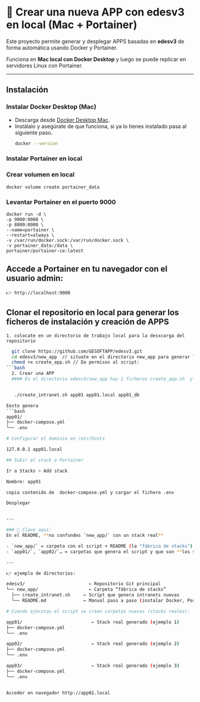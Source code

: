 # 🚀 Crear una nueva APP con edesv3 en local (Mac + Portainer)

Este proyecto permite generar y desplegar APPS basadas en **edesv3** de forma automática usando Docker y Portainer.  

Funciona en **Mac local con Docker Desktop** y luego se puede replicar en servidores Linux con Portainer.

---

## Instalación

### Instalar Docker Desktop (Mac)
- Descarga desde [Docker Desktop Mac](https://www.docker.com/products/docker-desktop/).
- Instálalo y asegúrate de que funciona, si ya lo tienes instalado pasa al siguiente paso.
  ```bash
  docker --version

### Instalar Portainer en local

### Crear volumen en local

  ```
docker volume create portainer_data
  ```
### Levantar Portainer en el puerto 9000

  ```
docker run -d \
  -p 9000:9000 \
  -p 8000:8000 \
  --name=portainer \
  --restart=always \
  -v /var/run/docker.sock:/var/run/docker.sock \
  -v portainer_data:/data \
  portainer/portainer-ce:latest
  ```
## Accede a Portainer en tu navegador con el usuario admin:
  ```
👉 http://localhost:9000
  ```
## Clonar el repositorio en local para generar los ficheros de instalación y creación de APPS
	1. colocate en un directorio de trabajo local para la desxcarga del repositorio
  ```bash
	git clone https://github.com/GESOFTAPP/edesv3.git
	cd edesv3/new_app  // situate en el directorio new_app para generar la app
	chmod +x create_app.sh // Da permisos al script: 
```bash
	2. Crear una APP
	#### En el directorio edesv3/new_app hay 2 ficheros create_app.sh  y var.env


	 ./create_intranet.sh app01 app01.local app01_db

Eesto genera
  ```bash
app01/
├── docker-compose.yml
└── .env

# Configurar el dominio en /etc/hosts

127.0.0.1 app01.local

## Subir el stack a Portainer

Ir a Stacks > Add stack

Nombre: app01

copia contenido de  docker-compose.yml y cargar el fichero .env

Desplegar


---

### 🔑 Clave aquí:
En el README, **no confundes `new_app/` con un stack real**  

- `new_app/` = carpeta con el script + README (la "fábrica de stacks").  
- `app01/`, `app02/`… = carpetas que genera el script y que son **los stacks reales** para Portainer.  

---

👉 ejemplo de directorios:

edesv3/                        ← Repositorio Git principal
└── new_app/                   ← Carpeta “fábrica de stacks”
    ├── create_intranet.sh     ← Script que genera intranets nuevas
    └── README.md              ← Manual paso a paso (instalar Docker, Portainer, usar el script)

# Cuando ejecutas el script se crean carpetas nuevas (stacks reales):

app01/                          ← Stack real generado (ejemplo 1)
├── docker-compose.yml
└── .env

app02/                          ← Stack real generado (ejemplo 2)
├── docker-compose.yml
└── .env

app03/                          ← Stack real generado (ejemplo 3)
├── docker-compose.yml
└── .env


Acceder en navegador http://app01.local
